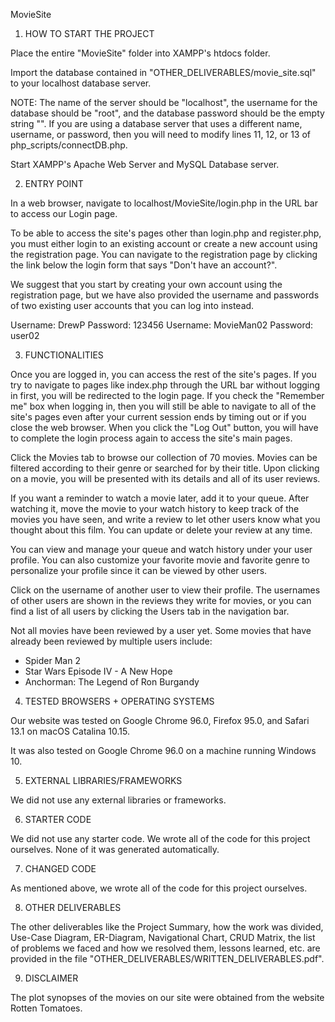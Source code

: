 MovieSite

1. HOW TO START THE PROJECT

Place the entire "MovieSite" folder into XAMPP's htdocs folder.

Import the database contained in "OTHER_DELIVERABLES/movie_site.sql" to your localhost database
server.

NOTE: The name of the server should be "localhost", the username for the database
should be "root", and the database password should be the empty string "". If you
are using a database server that uses a different name, username, or password,
then you will need to modify lines 11, 12, or 13 of php_scripts/connectDB.php.

Start XAMPP's Apache Web Server and MySQL Database server.


2. ENTRY POINT

In a web browser, navigate to localhost/MovieSite/login.php in the URL bar to access
our Login page.

To be able to access the site's pages other than login.php and register.php, you must
either login to an existing account or create a new account using the registration
page. You can navigate to the registration page by clicking the link below the
login form that says "Don't have an account?".

We suggest that you start by creating your own account using the registration page, but we have also
provided the username and passwords of two existing user accounts that you can log into instead.

Username: DrewP         Password: 123456
Username: MovieMan02    Password: user02


3. FUNCTIONALITIES

Once you are logged in, you can access the rest of the site's pages. If you try to
navigate to pages like index.php through the URL bar without logging in first, you
will be redirected to the login page. If you check the "Remember me" box when logging
in, then you will still be able to navigate to all of the site's pages even after your
current session ends by timing out or if you close the web browser. When you click
the "Log Out" button, you will have to complete the login process again to access
the site's main pages.

Click the Movies tab to browse our collection of 70 movies. Movies can be filtered
according to their genre or searched for by their title. Upon clicking on a movie,
you will be presented with its details and all of its user reviews.

If you want a reminder to watch a movie later, add it to your queue. After
watching it, move the movie to your watch history to keep track of the movies you
have seen, and write a review to let other users know what you thought about this film.
You can update or delete your review at any time.

You can view and manage your queue and watch history under your user profile. You
can also customize your favorite movie and favorite genre to personalize your profile
since it can be viewed by other users.

Click on the username of another user to view their profile. The usernames of
other users are shown in the reviews they write for movies, or you can find a
list of all users by clicking the Users tab in the navigation bar.

Not all movies have been reviewed by a user yet.
Some movies that have already been reviewed by multiple users include:
- Spider Man 2
- Star Wars Episode IV - A New Hope
- Anchorman: The Legend of Ron Burgandy


4. TESTED BROWSERS + OPERATING SYSTEMS

Our website was tested on Google Chrome 96.0, Firefox 95.0, and Safari 13.1 on
macOS Catalina 10.15.

It was also tested on Google Chrome 96.0 on a machine running Windows 10.


5. EXTERNAL LIBRARIES/FRAMEWORKS

We did not use any external libraries or frameworks.


6. STARTER CODE

We did not use any starter code. We wrote all of the code for this project ourselves.
None of it was generated automatically.


7. CHANGED CODE

As mentioned above, we wrote all of the code for this project ourselves.


8. OTHER DELIVERABLES

The other deliverables like the Project Summary, how the work was divided,
Use-Case Diagram, ER-Diagram, Navigational Chart, CRUD Matrix, the list of
problems we faced and how we resolved them, lessons learned, etc. are provided
in the file "OTHER_DELIVERABLES/WRITTEN_DELIVERABLES.pdf".


9. DISCLAIMER

The plot synopses of the movies on our site were obtained from the website Rotten Tomatoes.
